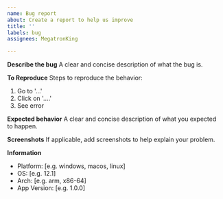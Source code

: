 ```yaml
---
name: Bug report
about: Create a report to help us improve
title: ''
labels: bug
assignees: MegatronKing

---
```


**Describe the bug**
A clear and concise description of what the bug is.

**To Reproduce**
Steps to reproduce the behavior:
1. Go to '...'
2. Click on '....'
3. See error

**Expected behavior**
A clear and concise description of what you expected to happen.

**Screenshots**
If applicable, add screenshots to help explain your problem.

**Information**
 - Platform: [e.g. windows, macos, linux]
 - OS: [e.g. 12.1]
 - Arch: [e.g. arm, x86-64]
 - App Version: [e.g. 1.0.0]
